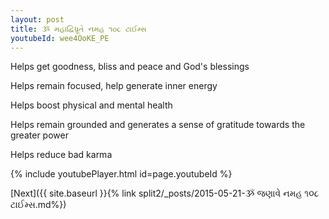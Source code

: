 ```yaml
---
layout: post
title: ૐ મહાદ્વિધ્રૂતે નમહ ૧૦૮ ટાઈમ્સ
youtubeId: wee4OoKE_PE
---
```

 
 
Helps get goodness, bliss and peace and God's blessings
 
Helps remain focused, help generate inner energy 
 
Helps boost physical and mental health 
 
Helps remain grounded and generates a sense of gratitude towards the greater power 
 
Helps reduce bad karma
 
 
 
 


{% include youtubePlayer.html id=page.youtubeId %}
 
[Next]({{ site.baseurl }}{% link  split2/_posts/2015-05-21-ૐ જણાવે નમહ ૧૦૮ ટાઈમ્સ.md%})
 
